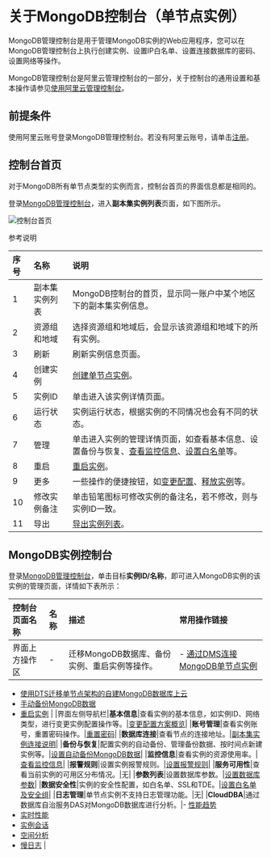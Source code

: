 # 关于MongoDB控制台（单节点实例）

MongoDB管理控制台是用于管理MongoDB实例的Web应用程序，您可以在MongoDB管理控制台上执行创建实例、设置IP白名单、设置连接数据库的密码、设置网络等操作。

MongoDB管理控制台是阿里云管理控制台的一部分，关于控制台的通用设置和基本操作请参见[使用阿里云管理控制台](https://www.alibabacloud.com/help/zh/doc-detail/47605.htm)。

## 前提条件

使用阿里云账号登录MongoDB管理控制台。若没有阿里云账号，请单击[注册](https://account.alibabacloud.com/register/intl_register.htm)。

## 控制台首页

对于MongoDB所有单节点类型的实例而言，控制台首页的界面信息都是相同的。

登录[MongoDB管理控制台](https://mongodb.console.aliyun.com/)，进入**副本集实例列表**页面，如下图所示。

![控制台首页](https://static-aliyun-doc.oss-accelerate.aliyuncs.com/assets/img/zh-CN/3798106951/p13185.png)

参考说明

|序号|名称|说明|
|:-|:-|:-|
|1|副本集实例列表|MongoDB控制台的首页，显示同一账户中某个地区下的副本集实例信息。|
|2|资源组和地域|选择资源组和地域后，会显示该资源组和地域下的所有实例。|
|3|刷新|刷新实例信息页面。|
|4|创建实例|[创建单节点实例](/intl.zh-CN/快速入门/创建实例/创建单节点实例.md)。|
|5|实例ID|单击进入该实例详情页面。|
|6|运行状态|实例运行状态，根据实例的不同情况也会有不同的状态。|
|7|管理|单击进入实例的管理详情页面，如查看基本信息、设置备份与恢复、[查看监控信息](/intl.zh-CN/用户指南/监控与报警/查看监控信息.md)、[设置白名单](/intl.zh-CN/快速入门/设置白名单.md)等。|
|8|重启|[重启实例](/intl.zh-CN/用户指南/实例管理/重启实例.md)。|
|9|更多|一些操作的便捷按钮，如[变更配置](/intl.zh-CN/用户指南/实例管理/变更实例配置/变更配置方案概览.md)、[释放实例](/intl.zh-CN/用户指南/实例管理/释放实例.md)等。|
|10|修改实例备注|单击铅笔图标可修改实例的备注名，若不修改，则与实例ID一致。|
|11|导出|[导出实例列表](/intl.zh-CN/用户指南/实例管理/导出实例列表.md)。|

## MongoDB实例控制台

登录[MongoDB管理控制台](https://mongodb.console.aliyun.com/)，单击目标**实例ID/名称**，即可进入MongoDB实例的该实例的管理页面，详情如下表所示：

|控制台页面名称|名称|描述|常用操作链接|
|:------|:-|:-|:-----|
|界面上方操作区|-|迁移MongoDB数据库、备份实例、重启实例等操作。|-   [通过DMS连接MongoDB单节点实例](/intl.zh-CN/快速入门/连接实例/通过DMS连接MongoDB单节点实例.md)
-   [使用DTS迁移单节点架构的自建MongoDB数据库上云](/intl.zh-CN/快速入门/数据迁移/使用DTS迁移单节点架构的自建MongoDB数据库上云.md)
-   [手动备份MongoDB数据](/intl.zh-CN/用户指南/数据备份/手动备份MongoDB数据.md)
-   [重启实例](/intl.zh-CN/用户指南/实例管理/重启实例.md) |
|界面左侧导航栏|**基本信息**|查看实例的基本信息，如实例ID、网络类型，进行变更实例配置操作等。|[变更配置方案概览](/intl.zh-CN/用户指南/实例管理/变更实例配置/变更配置方案概览.md)|
|**账号管理**|查看实例账号，重置密码操作。|[重置密码](/intl.zh-CN/快速入门/重置密码.md)|
|**数据库连接**|查看节点的连接地址。|[副本集实例连接说明]()|
|**备份与恢复**|配置实例的自动备份、管理备份数据、按时间点新建实例等。|[设置自动备份MongoDB数据](/intl.zh-CN/用户指南/数据备份/设置自动备份MongoDB数据.md)|
|**监控信息**|查看实例的资源使用率。|[查看监控信息](/intl.zh-CN/用户指南/监控与报警/查看监控信息.md)|
|**报警规则**|设置实例报警规则。|[设置报警规则](/intl.zh-CN/用户指南/监控与报警/设置报警规则.md)|
|**服务可用性**|查看当前实例的可用区分布情况。|无|
|**参数列表**|设置数据库参数。|[设置数据库参数](/intl.zh-CN/用户指南/参数设置/设置数据库参数.md)|
|**数据安全性**|实例的安全性配置，如白名单、SSL和TDE。|[设置白名单及安全组](/intl.zh-CN/用户指南/数据安全性/设置白名单及安全组.md)|
|**日志管理**|单节点实例不支持日志管理功能。|无|
|**CloudDBA**|通过数据库自治服务DAS对MongoDB数据库进行分析。|-   [性能趋势]()
-   [实时性能](/intl.zh-CN/用户指南/CloudDBA/实时性能.md)
-   [实例会话](/intl.zh-CN/用户指南/CloudDBA/实例会话.md)
-   [空间分析](/intl.zh-CN/用户指南/CloudDBA/空间分析.md)
-   [慢日志](/intl.zh-CN/用户指南/CloudDBA/慢日志.md) |

